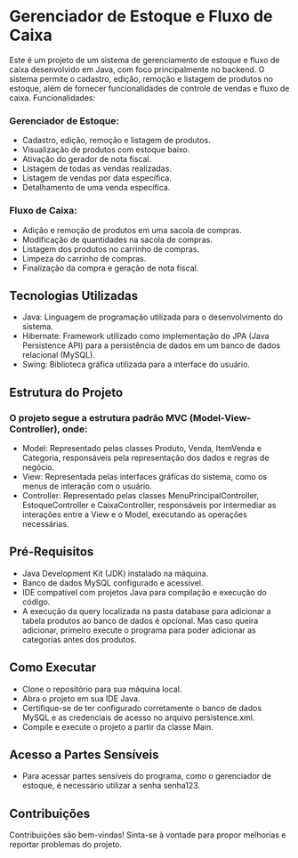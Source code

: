 # Gerenciador de Estoque e Fluxo de Caixa

Este é um projeto de um sistema de gerenciamento de estoque e fluxo de caixa desenvolvido em Java, com foco principalmente no backend. O sistema permite o cadastro, edição, remoção e listagem de produtos no estoque, além de fornecer funcionalidades de controle de vendas e fluxo de caixa.
Funcionalidades:

### Gerenciador de Estoque:
* Cadastro, edição, remoção e listagem de produtos.
* Visualização de produtos com estoque baixo.
* Ativação do gerador de nota fiscal.
* Listagem de todas as vendas realizadas.
* Listagem de vendas por data específica.
* Detalhamento de uma venda específica.

### Fluxo de Caixa:
* Adição e remoção de produtos em uma sacola de compras.
* Modificação de quantidades na sacola de compras.
* Listagem dos produtos no carrinho de compras.
* Limpeza do carrinho de compras.
* Finalização da compra e geração de nota fiscal.

## Tecnologias Utilizadas
* Java: Linguagem de programação utilizada para o desenvolvimento do sistema.
* Hibernate: Framework utilizado como implementação do JPA (Java Persistence API) para a persistência de dados em um banco de dados relacional (MySQL).
* Swing: Biblioteca gráfica utilizada para a interface do usuário.

## Estrutura do Projeto

### O projeto segue a estrutura padrão MVC (Model-View-Controller), onde:

* Model: Representado pelas classes Produto, Venda, ItemVenda e Categoria, responsáveis pela representação dos dados e regras de negócio.
* View: Representada pelas interfaces gráficas do sistema, como os menus de interação com o usuário.
* Controller: Representado pelas classes MenuPrincipalController, EstoqueController e CaixaController, responsáveis por intermediar as interações entre a View e o Model, executando as operações necessárias.

## Pré-Requisitos
* Java Development Kit (JDK) instalado na máquina.
* Banco de dados MySQL configurado e acessível.
* IDE compatível com projetos Java para compilação e execução do código.
* A execução da query localizada na pasta database para adicionar a tabela produtos ao banco de dados é opcional. Mas caso queira adicionar, primeiro execute o programa para poder adicionar as categorias antes dos produtos.

## Como Executar
* Clone o repositório para sua máquina local.
* Abra o projeto em sua IDE Java.
* Certifique-se de ter configurado corretamente o banco de dados MySQL e as credenciais de acesso no arquivo persistence.xml.
* Compile e execute o projeto a partir da classe Main.

## Acesso a Partes Sensíveis
* Para acessar partes sensíveis do programa, como o gerenciador de estoque, é necessário utilizar a senha senha123.

## Contribuições

Contribuições são bem-vindas! Sinta-se à vontade para propor melhorias e reportar problemas do projeto.
